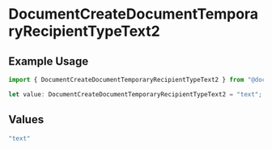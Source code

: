 # DocumentCreateDocumentTemporaryRecipientTypeText2

## Example Usage

```typescript
import { DocumentCreateDocumentTemporaryRecipientTypeText2 } from "@documenso/sdk-typescript/models/operations";

let value: DocumentCreateDocumentTemporaryRecipientTypeText2 = "text";
```

## Values

```typescript
"text"
```